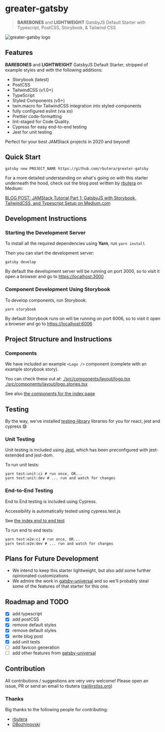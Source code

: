# greater-gatsby

> **BAREBONES** and **LIGHTWEIGHT** GatsbyJS Default Starter with Typescript, PostCSS, Storybook, & Tailwind CSS

![greater-gatsby logo](src/images/greater-gatsby-logo-full-bg.png)

## Features

**BAREBONES** and **LIGHTWEIGHT** GatsbyJS Default Starter, stripped of example styles and with the following additions:

- Storybook (latest)
- PostCSS
- TailwindCSS (v1.0+)
- TypeScript
- Styled Components (v5+)
- twin.macro for TailwindCSS integration into styled-components
- fully configured eslint (via xo)
- Prettier code-formatting
- lint-staged for Code Quality.
- Cypress for easy end-to-end testing
- Jest for unit testing

Perfect for your best JAMStack projects in 2020 and beyond!

## Quick Start

```shell
gatsby new PROJECT_NAME https://github.com/rbutera/greater-gatsby
```

For a more detailed understanding on what's going on with this starter underneath the hood, check out the blog post written by [rbutera](https://github.com/rbutera) on Medium:

[BLOG POST: JAMStack Tutorial Part 1: GatsbyJS with Storybook, TailwindCSS, and Typescript Setup on Medium.com](https://medium.com/@rbutera/jamstack-tutorial-part-1-gatsbyjs-with-storybook-tailwindcss-and-typescript-setup-bd28855db897)

## Development Instructions

### Starting the Development Server

To install all the required dependencies using **Yarn**, run `yarn install`

Then you can start the development server:

```shell
gatsby develop
```

By default the development server will be running on port 3000, so to visit it open a browser and go to [https://localhost:3000](https://localhost:3000)

### Component Development Using Storybook

To develop components, run Storybook:

```shell
yarn storybook
```

By default Storybook runs on will be running on port 6006, so to visit it open a browser and go to [https://localhost:6006](https://localhost:6006)

## Project Structure and Instructions

### Components

We have included an example `<Logo />` component (complete with an example storybook story).

You can check these out at:
[./src/components/layout/logo.tsx](./src/components/layout/logo.tsx)
[./src/components/layout/logo.stories.tsx](./src/components/layout/logo.stories.tsx)

See also [the components for the index page](./src/components/index/)

## Testing

By the way, we've installed [testing-library](https://testing-library.com/) libraries for you for react, jest and cypress :smile:

### Unit Testing

Unit testing is included using [Jest](https://jest.io), which has been preconfigured with jest-extended and jest-dom.

To run unit tests:

```shell
yarn test:unit:ci # run once, OR...
yarn test:unit:dev # ... run and watch for changes
```

### End-to-End Testing

End to End testing is included using Cypress.

Accessibility is automatically tested using cypress.test.js

See [the index end to end test](./cypress/e2e/index.test.js)

To run end to end tests:

```shell
yarn test:e2e:ci # run once, OR...
yarn test:e2e:dev # ... run and watch for changes
```

## Plans for Future Development

- We intend to keep this starter lightweight, but also add some further opinionated customizations
- We admire the work in [gatsby-universal](https://github.com/fabe/gatsby-universal) and so we'll probably steal some of the features of that starter for this one.

## Roadmap and TODO

- [x] add typescript
- [x] add postCSS
- [x] remove default styles
- [x] remove default styles
- [x] write blog post
- [x] add unit tests
- [ ] add favicon generation
- [ ] add other features from [gatsby-universal](https://github.com/fabe/gatsby-universal)

## Contribution

All contributions / suggestions are very very welcome! Please open an issue, PR or send an email to rbutera ([rai@rstlss.org](mailto:rai@rstlss.org))

### Thanks

Big thanks to the following people for contributing:

- [rbutera](https://github.com/rbutera)
- [DBozhinovski](https://github.com/DBozhinovski)
